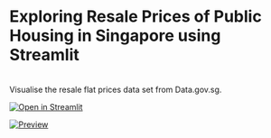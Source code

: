 # Exploring Resale Prices of Public Housing in Singapore using Streamlit
<br>
Visualise the resale flat prices data set from Data.gov.sg.

[![Open in Streamlit][share_badge]][share_link] 

[![Preview][share_img]][share_link]

[share_badge]: https://static.streamlit.io/badges/streamlit_badge_black_white.svg
[share_link]: https://share.streamlit.io/greco1899/streamlit_resale_flat_prices/main/streamlit_resale_flat_prices_app.py
[share_img]: https://raw.githubusercontent.com/Greco1899/streamlit_resale_flat_prices/7611724725ed3db78107cfc66a4959438a683904/app_preview.png

